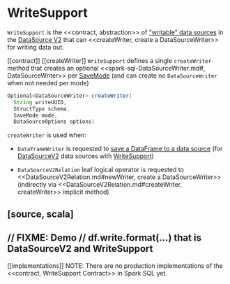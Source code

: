 # WriteSupport

`WriteSupport` is the <<contract, abstraction>> of ["writable" data sources](#implementations) in the [DataSource V2](new-and-noteworthy/datasource-v2.md) that can <<createWriter, create a DataSourceWriter>> for writing data out.

[[contract]]
[[createWriter]]
`WriteSupport` defines a single `createWriter` method that creates an optional <<spark-sql-DataSourceWriter.md#, DataSourceWriter>> per [SaveMode](DataFrameWriter.md#SaveMode) (and can create no `DataSourceWriter` when not needed per mode)

```java
Optional<DataSourceWriter> createWriter(
  String writeUUID,
  StructType schema,
  SaveMode mode,
  DataSourceOptions options)
```

`createWriter` is used when:

* `DataFrameWriter` is requested to [save a DataFrame to a data source](DataFrameWriter.md#save) (for [DataSourceV2](spark-sql-DataSourceV2.md) data sources with [WriteSupport](#WriteSupport))

* `DataSourceV2Relation` leaf logical operator is requested to <<DataSourceV2Relation.md#newWriter, create a DataSourceWriter>> (indirectly via <<DataSourceV2Relation.md#createWriter, createWriter>> implicit method)

[source, scala]
----
// FIXME: Demo
// df.write.format(...) that is DataSourceV2 and WriteSupport
----

[[implementations]]
NOTE: There are no production implementations of the <<contract, WriteSupport Contract>> in Spark SQL yet.

